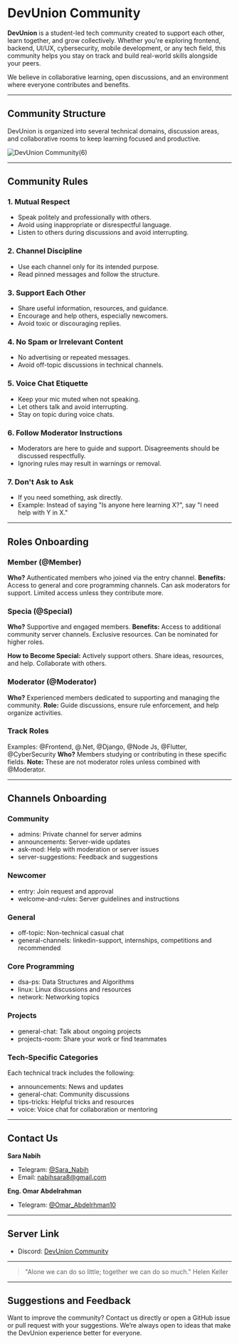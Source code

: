 # DevUnion Community

**DevUnion** is a student-led tech community created to support each other, learn together, and grow collectively.
Whether you're exploring frontend, backend, UI/UX, cybersecurity, mobile development, or any tech field, this community helps you stay on track and build real-world skills alongside your peers.

We believe in collaborative learning, open discussions, and an environment where everyone contributes and benefits.

---

## Community Structure

DevUnion is organized into several technical domains, discussion areas, and collaborative rooms to keep learning focused and productive.

![DevUnion Community(6)](https://github.com/user-attachments/assets/573790c4-3947-4643-a695-2d7963af75de)

---

## Community Rules

### 1. Mutual Respect

 - Speak politely and professionally with others.
 - Avoid using inappropriate or disrespectful language.
 - Listen to others during discussions and avoid interrupting.

### 2. Channel Discipline

 - Use each channel only for its intended purpose.
 - Read pinned messages and follow the structure.

### 3. Support Each Other

  - Share useful information, resources, and guidance.
  - Encourage and help others, especially newcomers.
  - Avoid toxic or discouraging replies.

### 4. No Spam or Irrelevant Content

 - No advertising or repeated messages.
 - Avoid off-topic discussions in technical channels.

### 5. Voice Chat Etiquette

 - Keep your mic muted when not speaking.
 - Let others talk and avoid interrupting.
 - Stay on topic during voice chats.

### 6. Follow Moderator Instructions

 - Moderators are here to guide and support. Disagreements should be discussed respectfully.
 - Ignoring rules may result in warnings or removal.

### 7. Don't Ask to Ask

 - If you need something, ask directly.
 - Example: Instead of saying "Is anyone here learning X?", say "I need help with Y in X."

---

## Roles Onboarding

### Member (@Member)

**Who?** Authenticated members who joined via the entry channel.
**Benefits:**
Access to general and core programming channels.
Can ask moderators for support.
Limited access unless they contribute more.

### Specia (@Special)

**Who?** Supportive and engaged members.
**Benefits:**
Access to additional community server channels.
Exclusive resources.
Can be nominated for higher roles.

**How to Become Special:**
Actively support others.
Share ideas, resources, and help.
Collaborate with others.

### Moderator (@Moderator)

**Who?** Experienced members dedicated to supporting and managing the community.
**Role:** Guide discussions, ensure rule enforcement, and help organize activities.

### Track Roles

Examples: @Frontend, @.Net, @Django, @Node Js, @Flutter, @CyberSecurity
**Who?** Members studying or contributing in these specific fields.
**Note:** These are not moderator roles unless combined with @Moderator.

---

## Channels Onboarding

### Community

* admins: Private channel for server admins
* announcements: Server-wide updates
* ask-mod: Help with moderation or server issues
* server-suggestions: Feedback and suggestions

### Newcomer

* entry: Join request and approval
* welcome-and-rules: Server guidelines and instructions

### General

* off-topic: Non-technical casual chat
* general-channels: linkedin-support, internships, competitions and recommended
 
### Core Programming

* dsa-ps: Data Structures and Algorithms
* linux: Linux discussions and resources
* network: Networking topics

### Projects

* general-chat: Talk about ongoing projects
* projects-room: Share your work or find teammates

### Tech-Specific Categories

Each technical track includes the following:

* announcements: News and updates
* general-chat: Community discussions
* tips-tricks: Helpful tricks and resources
* voice: Voice chat for collaboration or mentoring

---

## Contact Us

**Sara Nabih**
  - Telegram: [@Sara\_Nabih](https://t.me/Sara_Nabih)
  - Email: [nabihsara8@gmail.com](mailto:nabihsara8@gmail.com)

**Eng. Omar Abdelrahman**
  - Telegram: [@Omar\_Abdelrhman10](https://t.me/Omar_Abdelrhman10)

---

## Server Link
 - Discord: [DevUnion Community](https://discord.gg/PfM9jHeb)
   
---

> "Alone we can do so little; together we can do so much." Helen Keller

---

## Suggestions and Feedback

Want to improve the community?
Contact us directly or open a GitHub issue or pull request with your suggestions.
We’re always open to ideas that make the DevUnion experience better for everyone.
